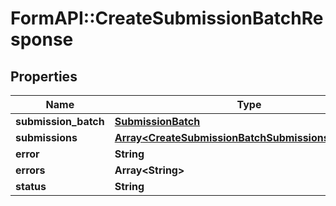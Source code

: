# FormAPI::CreateSubmissionBatchResponse

## Properties
Name | Type | Description | Notes
------------ | ------------- | ------------- | -------------
**submission_batch** | [**SubmissionBatch**](SubmissionBatch.md) |  | [optional] 
**submissions** | [**Array&lt;CreateSubmissionBatchSubmissionsResponse&gt;**](CreateSubmissionBatchSubmissionsResponse.md) |  | [optional] 
**error** | **String** |  | [optional] 
**errors** | **Array&lt;String&gt;** |  | [optional] 
**status** | **String** |  | [optional] 


